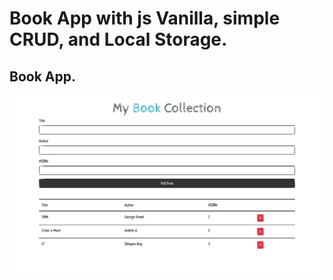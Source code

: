 
# Book App with js Vanilla, simple CRUD, and Local Storage.

## Book App.

![Book App](images/book-app.png)
